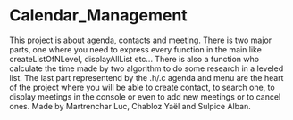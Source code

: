 # Calendar_Management
This project is about agenda, contacts and meeting. There is two major parts, one where you need to express every function in the main like createListOfNLevel, displayAllList etc...
There is also a function who calculate the time made by two algorithm to do some research in a leveled list.
The last part representend by the .h/.c agenda and menu are the heart of the project where you will be able to create contact, to search one, to display meetings in the console or even to add new meetings or to cancel ones.
Made by Martrenchar Luc, Chabloz Yaël and Sulpice Alban.
